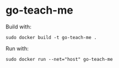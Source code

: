 # go-teach-me
Build with:
```
sudo docker build -t go-teach-me .
```

Run with:
```
sudo docker run --net="host" go-teach-me
```
